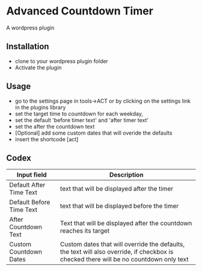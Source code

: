 # Advanced Countdown Timer
A wordpress plugin 

## Installation
- clone to your wordpress plugin folder
- Activate the plugin

## Usage
- go to the settings page in tools->ACT or by clicking on the settings link in the plugins library
- set the target time to countdown for each weekday,
- set the default 'before timer text' and 'after timer text'
- set the after the countdown text
- [Optional] add some custom dates that will overide the defaults
- insert the shortcode [act]

## Codex
| Input field              | Description                                                                                                                            |
| ------------------------ | -------------------------------------------------------------------------------------------------------------------------------------- |
| Default After Time Text  | text that will be displayed after the timer                                                                                            |
| Default Before Time Text | text that will be displayed before the timer                                                                                           |
| After Countdown Text     | Text that will be displayed after the countdown reaches its target                                                                     |
| Custom Countdown Dates   | Custom dates that will override the defaults, the text will also override, if checkbox is checked there will be no countdown only text |
